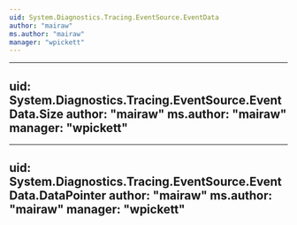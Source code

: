 ```yaml
---
uid: System.Diagnostics.Tracing.EventSource.EventData
author: "mairaw"
ms.author: "mairaw"
manager: "wpickett"
---
```


---
uid: System.Diagnostics.Tracing.EventSource.EventData.Size
author: "mairaw"
ms.author: "mairaw"
manager: "wpickett"
---

---
uid: System.Diagnostics.Tracing.EventSource.EventData.DataPointer
author: "mairaw"
ms.author: "mairaw"
manager: "wpickett"
---
